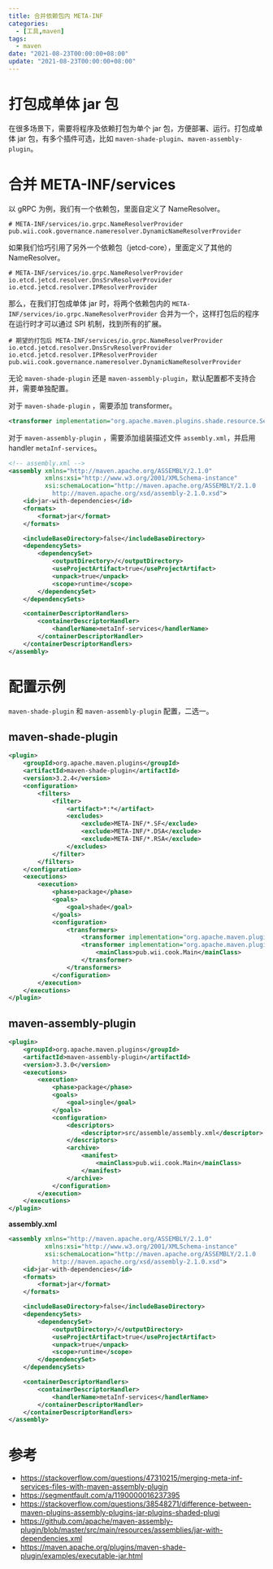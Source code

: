 ```yaml
---
title: 合并依赖包内 META-INF
categories:  
  - [工具,maven]
tags:
  - maven
date: "2021-08-23T00:00:00+08:00"
update: "2021-08-23T00:00:00+08:00"
---
```


# 打包成单体 jar 包

在很多场景下，需要将程序及依赖打包为单个 jar 包，方便部署、运行。打包成单体 jar 包，有多个插件可选，比如 `maven-shade-plugin`、`maven-assembly-plugin`。


# 合并 META-INF/services

以 gRPC 为例，我们有一个依赖包，里面自定义了 NameResolver。

```shell
# META-INF/services/io.grpc.NameResolverProvider
pub.wii.cook.governance.nameresolver.DynamicNameResolverProvider
```

如果我们恰巧引用了另外一个依赖包（jetcd-core），里面定义了其他的 NameResolver。

```shell
# META-INF/services/io.grpc.NameResolverProvider
io.etcd.jetcd.resolver.DnsSrvResolverProvider
io.etcd.jetcd.resolver.IPResolverProvider
```

那么，在我们打包成单体 jar 时，将两个依赖包内的 `META-INF/services/io.grpc.NameResolverProvider` 合并为一个，这样打包后的程序在运行时才可以通过 SPI 机制，找到所有的扩展。

```shell
# 期望的打包后 META-INF/services/io.grpc.NameResolverProvider
io.etcd.jetcd.resolver.DnsSrvResolverProvider
io.etcd.jetcd.resolver.IPResolverProvider
pub.wii.cook.governance.nameresolver.DynamicNameResolverProvider
```

无论  `maven-shade-plugin` 还是 `maven-assembly-plugin`，默认配置都不支持合并，需要单独配置。

对于 `maven-shade-plugin` ，需要添加 transformer。

```xml
<transformer implementation="org.apache.maven.plugins.shade.resource.ServicesResourceTransformer"/>
```

对于 `maven-assembly-plugin` ，需要添加组装描述文件 `assembly.xml`，并启用 handler `metaInf-services`。

```xml
<!-- assembly.xml -->
<assembly xmlns="http://maven.apache.org/ASSEMBLY/2.1.0"
          xmlns:xsi="http://www.w3.org/2001/XMLSchema-instance"
          xsi:schemaLocation="http://maven.apache.org/ASSEMBLY/2.1.0
            http://maven.apache.org/xsd/assembly-2.1.0.xsd">
    <id>jar-with-dependencies</id>
    <formats>
        <format>jar</format>
    </formats>

    <includeBaseDirectory>false</includeBaseDirectory>
    <dependencySets>
        <dependencySet>
            <outputDirectory>/</outputDirectory>
            <useProjectArtifact>true</useProjectArtifact>
            <unpack>true</unpack>
            <scope>runtime</scope>
        </dependencySet>
    </dependencySets>

    <containerDescriptorHandlers>
        <containerDescriptorHandler>
            <handlerName>metaInf-services</handlerName>
        </containerDescriptorHandler>
    </containerDescriptorHandlers>
</assembly>
```

# 配置示例

 `maven-shade-plugin` 和 `maven-assembly-plugin` 配置，二选一。

## maven-shade-plugin

```xml
<plugin>
    <groupId>org.apache.maven.plugins</groupId>
    <artifactId>maven-shade-plugin</artifactId>
    <version>3.2.4</version>
    <configuration>
        <filters>
            <filter>
                <artifact>*:*</artifact>
                <excludes>
                    <exclude>META-INF/*.SF</exclude>
                    <exclude>META-INF/*.DSA</exclude>
                    <exclude>META-INF/*.RSA</exclude>
                </excludes>
            </filter>
        </filters>
    </configuration>
    <executions>
        <execution>
            <phase>package</phase>
            <goals>
                <goal>shade</goal>
            </goals>
            <configuration>
                <transformers>
                    <transformer implementation="org.apache.maven.plugins.shade.resource.ServicesResourceTransformer"/>
                    <transformer implementation="org.apache.maven.plugins.shade.resource.ManifestResourceTransformer">
                        <mainClass>pub.wii.cook.Main</mainClass>
                    </transformer>
                </transformers>
            </configuration>
        </execution>
    </executions>
</plugin>
```

## maven-assembly-plugin

```xml
<plugin>
    <groupId>org.apache.maven.plugins</groupId>
    <artifactId>maven-assembly-plugin</artifactId>
    <version>3.3.0</version>
    <executions>
        <execution>
            <phase>package</phase>
            <goals>
                <goal>single</goal>
            </goals>
            <configuration>
                <descriptors>
                    <descriptor>src/assemble/assembly.xml</descriptor>
                </descriptors>
                <archive>
                    <manifest>
                        <mainClass>pub.wii.cook.Main</mainClass>
                    </manifest>
                </archive>
            </configuration>
        </execution>
    </executions>
</plugin>
```

**assembly.xml**

```xml
<assembly xmlns="http://maven.apache.org/ASSEMBLY/2.1.0"
          xmlns:xsi="http://www.w3.org/2001/XMLSchema-instance"
          xsi:schemaLocation="http://maven.apache.org/ASSEMBLY/2.1.0
            http://maven.apache.org/xsd/assembly-2.1.0.xsd">
    <id>jar-with-dependencies</id>
    <formats>
        <format>jar</format>
    </formats>

    <includeBaseDirectory>false</includeBaseDirectory>
    <dependencySets>
        <dependencySet>
            <outputDirectory>/</outputDirectory>
            <useProjectArtifact>true</useProjectArtifact>
            <unpack>true</unpack>
            <scope>runtime</scope>
        </dependencySet>
    </dependencySets>

    <containerDescriptorHandlers>
        <containerDescriptorHandler>
            <handlerName>metaInf-services</handlerName>
        </containerDescriptorHandler>
    </containerDescriptorHandlers>
</assembly>
```

# 参考

- https://stackoverflow.com/questions/47310215/merging-meta-inf-services-files-with-maven-assembly-plugin
- https://segmentfault.com/a/1190000016237395
- https://stackoverflow.com/questions/38548271/difference-between-maven-plugins-assembly-plugins-jar-plugins-shaded-plugi
- https://github.com/apache/maven-assembly-plugin/blob/master/src/main/resources/assemblies/jar-with-dependencies.xml
- https://maven.apache.org/plugins/maven-shade-plugin/examples/executable-jar.html
